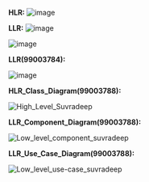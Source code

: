**HLR:**
![image](https://user-images.githubusercontent.com/78857588/111020449-f2439280-83eb-11eb-87e1-2d5fe691424c.png)


**LLR:**
![image](https://user-images.githubusercontent.com/78857588/111020477-2f0f8980-83ec-11eb-972c-a81b80c1d926.png)

![image](https://user-images.githubusercontent.com/78857588/111020486-48b0d100-83ec-11eb-99a0-8ce8aacb5afe.png)

**LLR(99003784):**

![image](https://user-images.githubusercontent.com/78857077/111020703-d5a85a00-83ed-11eb-9835-74478349f92f.png)


**HLR_Class_Diagram(99003788):**

![High_Level_Suvradeep](https://user-images.githubusercontent.com/78849542/111020941-4439e780-83ef-11eb-8054-a1156aea0926.png)


**LLR_Component_Diagram(99003788):**

![Low_level_component_suvradeep](https://user-images.githubusercontent.com/78849542/111020823-86aef480-83ee-11eb-8a51-e50271bb3b49.png)


**LLR_Use_Case_Diagram(99003788):**

![Low_level_use-case_suvradeep](https://user-images.githubusercontent.com/78849542/111020873-cf66ad80-83ee-11eb-949f-74e7ee7d66a4.png)

